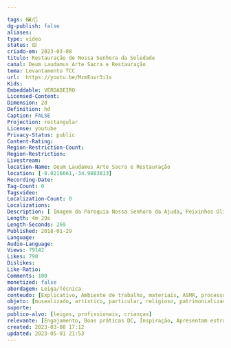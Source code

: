 ```yaml
---

tags: 🖼️/🎥️ 
dg-publish: false
aliases: 
type: video
status: 🟨️ 
criado-em: 2023-03-08
titulo: Restauração de Nossa Senhora da Soledade
canal: Deum Laudamus Arte Sacra e Restauração
tema: Levantamento TCC 
url:  https://youtu.be/MzmEuvr3i1s
Kids: 
Embeddable: VERDADEIRO
Licensed-Content: 
Dimension: 2d
Definition: hd
Caption: FALSE
Projection: rectangular
License: youtube
Privacy-Status: public
Content-Rating: 
Region-Restriction-Count: 
Region-Restriction: 
Livestream: 
location-Name: Deum Laudamus Arte Sacra e Restauração
location: [-8.0216661,-34.9883813]
Recording-Date: 
Tag-Count: 0
Tagsvideo: 
Localization-Count: 0
Localizations: 
Description: [ Imagem da Paroquia Nossa Senhora da Ajuda, Peixinhos Olinda - PE Pároco Pe. Nilson Lourenço <br>(Ao se inscrever no Canal ativem o sininho para receber novos videos)<br>Se inscreva em nosso canal!<br>Curta Nossa Pagina  facebook.com/ArteSacraeRestaucaoDeumLaudamus <br>Visitem também nosso Site phelipemelo15.wix.com/deumlaud... e nosso Blog felipemelo15.blogspot.com.br]
Length: 4m 29s
Length-Seconds: 269
Published: 2018-01-29
Language: 
Audio-Language: 
Views: 79142
Likes: 790
Dislikes: 
Like-Ratio: 
Comments: 100
monetized: false
abordagem: Leiga/Técnica
conteudo: [Explicativo, Ambiente de trabalho, materiais, ASMR, processos]
objeto: [musealizado, artístico, particular, religioso, patrimonializado, histórico]
suporte:
publico-alvo: [leigos, profissionais, crianças]
relevante: [Engajamento, Boas práticas DC, Inspiração, Apresentam estratégias de DC, Inovações, cibercultura]
created: 2023-03-08 17:12
updated: 2023-05-01 21:53
---
```

